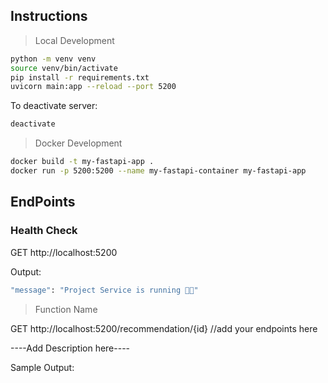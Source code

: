 ## Instructions
> Local Development
```bash
python -m venv venv
source venv/bin/activate
pip install -r requirements.txt
uvicorn main:app --reload --port 5200
```

To deactivate server:
```bash
deactivate
```
> Docker Development
```bash
docker build -t my-fastapi-app .
docker run -p 5200:5200 --name my-fastapi-container my-fastapi-app
```

## EndPoints

### Health Check

GET http://localhost:5200

Output:
```bash
"message": "Project Service is running 🚀😫"
```

>Function Name

GET http://localhost:5200/recommendation/{id} //add your endpoints here

----Add Description here----

Sample Output:
```bash

```